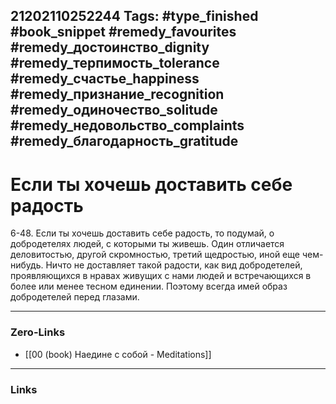 21202110252244
Tags: #type_finished #book_snippet #remedy_favourites #remedy_достоинство_dignity #remedy_терпимость_tolerance #remedy_счастье_happiness #remedy_признание_recognition #remedy_одиночество_solitude #remedy_недовольство_complaints #remedy_благодарность_gratitude
---
# Если ты хочешь доставить себе радость

 6-48. Если ты хочешь доставить себе радость, то подумай, о добродетелях людей, с которыми ты живешь. Один отличается деловитостью, другой скромностью, третий щедростью, иной еще чем-нибудь. Ничто не доставляет такой радости, как вид добродетелей, проявляющихся в нравах живущих с нами людей и встречающихся в более или менее тесном единении. Поэтому всегда имей образ добродетелей перед глазами. 

---
### Zero-Links
- [[00 (book) Наедине с собой - Meditations]]
---
### Links
